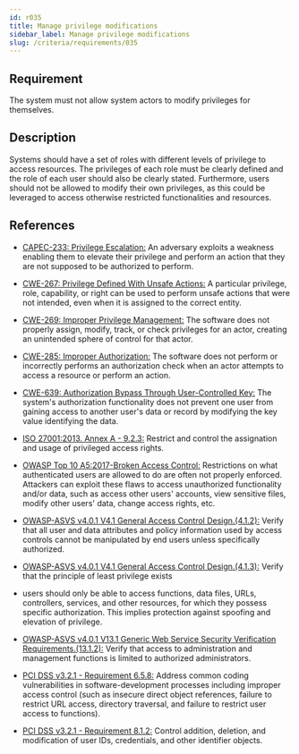 ```yaml
---
id: r035
title: Manage privilege modifications
sidebar_label: Manage privilege modifications
slug: /criteria/requirements/035
---
```


## Requirement

The system must not allow system actors
to modify privileges for themselves.

## Description

Systems should have a set of roles
with different levels of privilege
to access resources.
The privileges of each role
must be clearly defined
and the role of each user
should also be clearly stated.
Furthermore,
users should not be allowed
to modify their own privileges,
as this could be leveraged to access
otherwise restricted functionalities
and resources.

## References

- [CAPEC-233: Privilege Escalation:](http://capec.mitre.org/data/definitions/233.html)
An adversary exploits a weakness
enabling them
to elevate their privilege
and perform an action
that they are not supposed
to be authorized to perform.

- [CWE-267: Privilege Defined With Unsafe Actions:](https://cwe.mitre.org/data/definitions/267.html)
A particular privilege, role, capability,
or right can be used to perform unsafe actions
that were not intended,
even when it is assigned
to the correct entity.

- [CWE-269: Improper Privilege Management:](https://cwe.mitre.org/data/definitions/269.html)
The software does not properly assign, modify, track,
or check privileges for an actor,
creating an unintended sphere of control
for that actor.

- [CWE-285: Improper Authorization:](https://cwe.mitre.org/data/definitions/285.html)
The software does not perform
or incorrectly performs an authorization check
when an actor attempts to access a resource
or perform an action.

- [CWE-639: Authorization Bypass Through User-Controlled Key:](https://cwe.mitre.org/data/definitions/639.html)
The system's authorization functionality
does not prevent one user from gaining access
to another user's data
or record by modifying the key value
identifying the data.

- [ISO 27001:2013. Annex A - 9.2.3:](https://www.iso.org/obp/ui/#iso:std:54534:en)
Restrict and control the assignation and usage of privileged access rights.

- [OWASP Top 10 A5:2017-Broken Access Control:](https://owasp.org/www-project-top-ten/OWASP_Top_Ten_2017/Top_10-2017_A5-Broken_Access_Control)
Restrictions on what authenticated users
are allowed to do are often not properly enforced.
Attackers can exploit these flaws
to access unauthorized functionality
and/or data,
such as access other users' accounts,
view sensitive files,
modify other users' data,
change access rights, etc.

- [OWASP-ASVS v4.0.1 V4.1 General Access Control Design.(4.1.2):](https://owasp.org/www-pdf-archive/OWASP_Application_Security_Verification_Standard_4.0-en.pdf)
Verify that all user and data attributes
and policy information used
by access controls cannot be manipulated
by end users unless specifically authorized.

- [OWASP-ASVS v4.0.1 V4.1 General Access Control Design.(4.1.3):](https://owasp.org/www-pdf-archive/OWASP_Application_Security_Verification_Standard_4.0-en.pdf)
Verify that the principle of least privilege exists
- users should only be able
to access functions, data files, URLs,
controllers, services,
and other resources,
for which they possess specific authorization.
This implies protection against spoofing
and elevation of privilege.

- [OWASP-ASVS v4.0.1 V13.1 Generic Web Service Security Verification Requirements.(13.1.2):](https://owasp.org/www-pdf-archive/OWASP_Application_Security_Verification_Standard_4.0-en.pdf)
Verify that access to administration
and management functions is limited
to authorized administrators.

- [PCI DSS v3.2.1 - Requirement 6.5.8:](https://www.pcisecuritystandards.org/documents/PCI_DSS_v3-2-1.pdf)
Address common coding vulnerabilities
in software-development processes
including improper access control
(such as insecure direct object references,
failure to restrict URL access,
directory traversal, 
and failure to restrict user access
to functions).

- [PCI DSS v3.2.1 - Requirement 8.1.2:](https://www.pcisecuritystandards.org/documents/PCI_DSS_v3-2-1.pdf)
Control addition, deletion,
and modification of user IDs,
credentials,
and other identifier objects.
